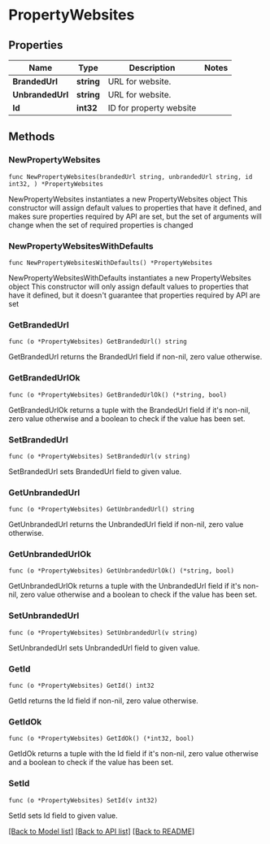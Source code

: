 # PropertyWebsites

## Properties

Name | Type | Description | Notes
------------ | ------------- | ------------- | -------------
**BrandedUrl** | **string** | URL for website. | 
**UnbrandedUrl** | **string** | URL for website. | 
**Id** | **int32** | ID for property website | 

## Methods

### NewPropertyWebsites

`func NewPropertyWebsites(brandedUrl string, unbrandedUrl string, id int32, ) *PropertyWebsites`

NewPropertyWebsites instantiates a new PropertyWebsites object
This constructor will assign default values to properties that have it defined,
and makes sure properties required by API are set, but the set of arguments
will change when the set of required properties is changed

### NewPropertyWebsitesWithDefaults

`func NewPropertyWebsitesWithDefaults() *PropertyWebsites`

NewPropertyWebsitesWithDefaults instantiates a new PropertyWebsites object
This constructor will only assign default values to properties that have it defined,
but it doesn't guarantee that properties required by API are set

### GetBrandedUrl

`func (o *PropertyWebsites) GetBrandedUrl() string`

GetBrandedUrl returns the BrandedUrl field if non-nil, zero value otherwise.

### GetBrandedUrlOk

`func (o *PropertyWebsites) GetBrandedUrlOk() (*string, bool)`

GetBrandedUrlOk returns a tuple with the BrandedUrl field if it's non-nil, zero value otherwise
and a boolean to check if the value has been set.

### SetBrandedUrl

`func (o *PropertyWebsites) SetBrandedUrl(v string)`

SetBrandedUrl sets BrandedUrl field to given value.


### GetUnbrandedUrl

`func (o *PropertyWebsites) GetUnbrandedUrl() string`

GetUnbrandedUrl returns the UnbrandedUrl field if non-nil, zero value otherwise.

### GetUnbrandedUrlOk

`func (o *PropertyWebsites) GetUnbrandedUrlOk() (*string, bool)`

GetUnbrandedUrlOk returns a tuple with the UnbrandedUrl field if it's non-nil, zero value otherwise
and a boolean to check if the value has been set.

### SetUnbrandedUrl

`func (o *PropertyWebsites) SetUnbrandedUrl(v string)`

SetUnbrandedUrl sets UnbrandedUrl field to given value.


### GetId

`func (o *PropertyWebsites) GetId() int32`

GetId returns the Id field if non-nil, zero value otherwise.

### GetIdOk

`func (o *PropertyWebsites) GetIdOk() (*int32, bool)`

GetIdOk returns a tuple with the Id field if it's non-nil, zero value otherwise
and a boolean to check if the value has been set.

### SetId

`func (o *PropertyWebsites) SetId(v int32)`

SetId sets Id field to given value.



[[Back to Model list]](../README.md#documentation-for-models) [[Back to API list]](../README.md#documentation-for-api-endpoints) [[Back to README]](../README.md)


